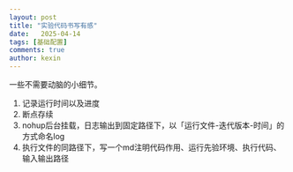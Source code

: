 ```yaml
---
layout: post
title: "实验代码书写有感"
date:   2025-04-14
tags: [基础配置]
comments: true
author: kexin
---
```

一些不需要动脑的小细节。
<!-- more -->
1. 记录运行时间以及进度
2. 断点存续
3. nohup后台挂载，日志输出到固定路径下，以「运行文件-迭代版本-时间」的方式命名log
4. 执行文件的同路径下，写一个md注明代码作用、运行先验环境、执行代码、输入输出路径

